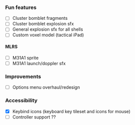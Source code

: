 ### Fun features
- [ ] Cluster bomblet fragments
- [ ] Cluster bomblet explosion sfx
- [ ] General explosion sfx for all shells
- [ ] Custom voxel model (tactical iPad)

#### MLRS
- [ ] M31A1 sprite
- [ ] M31A1 launch/doppler sfx

### Improvements
- [ ] Options menu overhaul/redesign

### Accessibility
- [x] Keybind icons (keyboard key tileset and icons for mouse)
- [ ] Controller support ??
